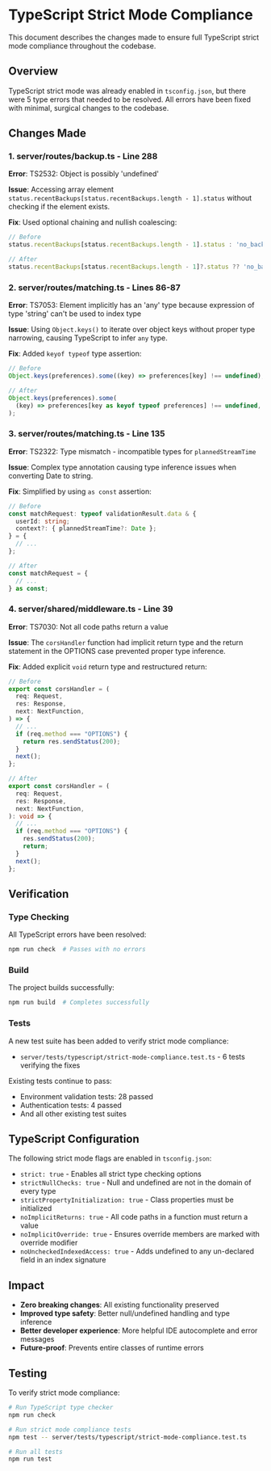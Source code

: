 # TypeScript Strict Mode Compliance

This document describes the changes made to ensure full TypeScript strict mode compliance throughout the codebase.

## Overview

TypeScript strict mode was already enabled in `tsconfig.json`, but there were 5 type errors that needed to be resolved. All errors have been fixed with minimal, surgical changes to the codebase.

## Changes Made

### 1. server/routes/backup.ts - Line 288

**Error**: TS2532: Object is possibly 'undefined'

**Issue**: Accessing array element `status.recentBackups[status.recentBackups.length - 1].status` without checking if the element exists.

**Fix**: Used optional chaining and nullish coalescing:

```typescript
// Before
status.recentBackups[status.recentBackups.length - 1].status : 'no_backups'

// After
status.recentBackups[status.recentBackups.length - 1]?.status ?? 'no_backups' : 'no_backups'
```

### 2. server/routes/matching.ts - Lines 86-87

**Error**: TS7053: Element implicitly has an 'any' type because expression of type 'string' can't be used to index type

**Issue**: Using `Object.keys()` to iterate over object keys without proper type narrowing, causing TypeScript to infer `any` type.

**Fix**: Added `keyof typeof` type assertion:

```typescript
// Before
Object.keys(preferences).some((key) => preferences[key] !== undefined);

// After
Object.keys(preferences).some(
  (key) => preferences[key as keyof typeof preferences] !== undefined,
);
```

### 3. server/routes/matching.ts - Line 135

**Error**: TS2322: Type mismatch - incompatible types for `plannedStreamTime`

**Issue**: Complex type annotation causing type inference issues when converting Date to string.

**Fix**: Simplified by using `as const` assertion:

```typescript
// Before
const matchRequest: typeof validationResult.data & {
  userId: string;
  context?: { plannedStreamTime?: Date };
} = {
  // ...
};

// After
const matchRequest = {
  // ...
} as const;
```

### 4. server/shared/middleware.ts - Line 39

**Error**: TS7030: Not all code paths return a value

**Issue**: The `corsHandler` function had implicit return type and the return statement in the OPTIONS case prevented proper type inference.

**Fix**: Added explicit `void` return type and restructured return:

```typescript
// Before
export const corsHandler = (
  req: Request,
  res: Response,
  next: NextFunction,
) => {
  // ...
  if (req.method === "OPTIONS") {
    return res.sendStatus(200);
  }
  next();
};

// After
export const corsHandler = (
  req: Request,
  res: Response,
  next: NextFunction,
): void => {
  // ...
  if (req.method === "OPTIONS") {
    res.sendStatus(200);
    return;
  }
  next();
};
```

## Verification

### Type Checking

All TypeScript errors have been resolved:

```bash
npm run check  # Passes with no errors
```

### Build

The project builds successfully:

```bash
npm run build  # Completes successfully
```

### Tests

A new test suite has been added to verify strict mode compliance:

- `server/tests/typescript/strict-mode-compliance.test.ts` - 6 tests verifying the fixes

Existing tests continue to pass:

- Environment validation tests: 28 passed
- Authentication tests: 4 passed
- And all other existing test suites

## TypeScript Configuration

The following strict mode flags are enabled in `tsconfig.json`:

- `strict: true` - Enables all strict type checking options
- `strictNullChecks: true` - Null and undefined are not in the domain of every type
- `strictPropertyInitialization: true` - Class properties must be initialized
- `noImplicitReturns: true` - All code paths in a function must return a value
- `noImplicitOverride: true` - Ensures override members are marked with override modifier
- `noUncheckedIndexedAccess: true` - Adds undefined to any un-declared field in an index signature

## Impact

- **Zero breaking changes**: All existing functionality preserved
- **Improved type safety**: Better null/undefined handling and type inference
- **Better developer experience**: More helpful IDE autocomplete and error messages
- **Future-proof**: Prevents entire classes of runtime errors

## Testing

To verify strict mode compliance:

```bash
# Run TypeScript type checker
npm run check

# Run strict mode compliance tests
npm test -- server/tests/typescript/strict-mode-compliance.test.ts

# Run all tests
npm run test
```

